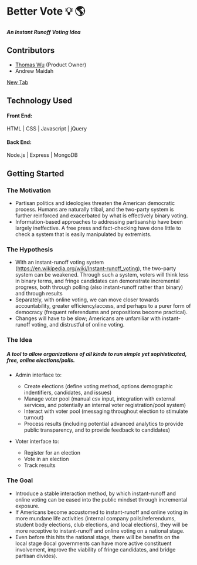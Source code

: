 # Better Vote :bulb: :earth_americas:
##### An Instant Runoff Voting Idea

## Contributors

- [Thomas Wu](https://www.linkedin.com/in/tom-wu) (Product Owner)
- Andrew Maidah

<a href="http://google.com" target="_blank">New Tab</a>

## Technology Used

#### Front End:

HTML | CSS | Javascript | jQuery

#### Back End:

Node.js | Express | MongoDB

## Getting Started

### The Motivation

- Partisan politics and ideologies threaten the American democratic process. Humans are naturally tribal, and the two-party system is further reinforced and exacerbated by what is effectively binary voting.
- Information-based approaches to addressing partisanship have been largely ineffective. A free press and fact-checking have done little to check a system that is easily manipulated by extremists.

### The Hypothesis

- With an instant-runoff voting system (https://en.wikipedia.org/wiki/Instant-runoff_voting), the two-party system can be weakened. Through such a system, voters will think less in binary terms, and fringe candidates can demonstrate incremental progress, both through polling (also instant-runoff  rather than binary) and through results
- Separately, with online voting, we can move closer towards accountability, greater efficiency/access, and perhaps to a purer form of democracy (frequent referendums and propositions become practical).
- Changes will have to be slow; Americans are unfamiliar with instant-runoff voting, and distrustful of online voting.

### The Idea

##### A tool to allow organizations of all kinds to run simple yet sophisticated, free, online elections/polls.

- Admin interface to:

  - Create elections (define voting method, options demographic indentifiers, candidates, and issues)
  - Manage voter pool (manual csv input, integration with external services, and potentially an internal voter registration/pool system)
  - Interact with voter pool (messaging throughout election to stimulate turnout)
  - Process results (including potential advanced analytics to provide public transparency, and to provide feedback to candidates)

- Voter interface to:

  - Register for an election
  - Vote in an election
  - Track results

### The Goal

- Introduce a stable interaction method, by which instant-runoff and online voting can be eased into the public mindset through incremental exposure.
- If Americans become accustomed to instant-runoff and online voting in more mundane life activities (internal company polls/referendums, student body elections, club elections, and local elections), they will be more receptive to instant-runoff and online voting on a national stage.
- Even before this hits the national stage, there will be benefits on the local stage (local governments can have more active constituent involvement, improve the viability of fringe candidates, and bridge partisan divides).
